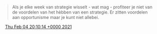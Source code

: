 > Als je elke week van strategie wisselt \- wat mag \- profiteer je niet van de voordelen van het hèbben van een strategie\. Er zitten voordelen aan opportunisme maar je kunt niet allebei\.

<img src="../../media/tweet.ico" width="12" /> [Thu Feb 04 20:10:14 +0000 2021](https://twitter.com/DromerDenker/status/1357421224469663744)